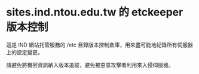 # sites.ind.ntou.edu.tw 的 etckeeper 版本控制
這是 IND 網站托管服務的 /etc 目錄版本控制倉庫，用來盡可能地紀錄所有伺服器上的設定變更。

請避免將機密資訊納入版本追蹤，避免被惡意攻擊者利用來入侵伺服器。


